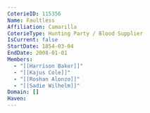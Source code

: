 ```yaml
---
CoterieID: 115356
Name: Faultless
Affiliation: Camarilla
CoterieType: Hunting Party / Blood Supplier
IsCurrent: false
StartDate: 1854-03-04
EndDate: 2008-01-01
Members:
  - "[[Harrison Baker]]"
  - "[[Kajus Cole]]"
  - "[[Roshan Alonzo]]"
  - "[[Sadie Wilhelm]]"
Domain: []
Haven:
---
```


